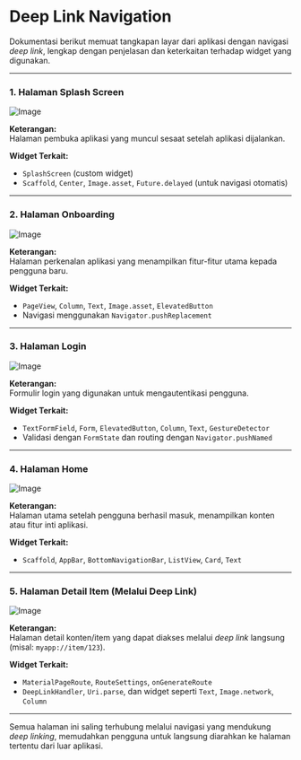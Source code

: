 # Deep Link Navigation

Dokumentasi berikut memuat tangkapan layar dari aplikasi dengan navigasi *deep link*, lengkap dengan penjelasan dan keterkaitan terhadap widget yang digunakan.

---

### 1. Halaman Splash Screen
![Image](https://github.com/user-attachments/assets/99257b62-fc08-4fe7-82c0-5918cf355251)

**Keterangan:**  
Halaman pembuka aplikasi yang muncul sesaat setelah aplikasi dijalankan.

**Widget Terkait:**  
- `SplashScreen` (custom widget)  
- `Scaffold`, `Center`, `Image.asset`, `Future.delayed` (untuk navigasi otomatis)

---

### 2. Halaman Onboarding
![Image](https://github.com/user-attachments/assets/8b91d3bd-1cfe-481c-bba4-c308e556e1f9)

**Keterangan:**  
Halaman perkenalan aplikasi yang menampilkan fitur-fitur utama kepada pengguna baru.

**Widget Terkait:**  
- `PageView`, `Column`, `Text`, `Image.asset`, `ElevatedButton`  
- Navigasi menggunakan `Navigator.pushReplacement`

---

### 3. Halaman Login
![Image](https://github.com/user-attachments/assets/77f96f02-2270-42da-bdf3-f60d2207569d)

**Keterangan:**  
Formulir login yang digunakan untuk mengautentikasi pengguna.

**Widget Terkait:**  
- `TextFormField`, `Form`, `ElevatedButton`, `Column`, `Text`, `GestureDetector`  
- Validasi dengan `FormState` dan routing dengan `Navigator.pushNamed`

---

### 4. Halaman Home
![Image](https://github.com/user-attachments/assets/ab14839e-725c-46b3-9548-26df30360c12)

**Keterangan:**  
Halaman utama setelah pengguna berhasil masuk, menampilkan konten atau fitur inti aplikasi.

**Widget Terkait:**  
- `Scaffold`, `AppBar`, `BottomNavigationBar`, `ListView`, `Card`, `Text`

---

### 5. Halaman Detail Item (Melalui Deep Link)
![Image](https://github.com/user-attachments/assets/857bb0f7-e211-475e-85bf-cba457f003b8)

**Keterangan:**  
Halaman detail konten/item yang dapat diakses melalui *deep link* langsung (misal: `myapp://item/123`).

**Widget Terkait:**  
- `MaterialPageRoute`, `RouteSettings`, `onGenerateRoute`  
- `DeepLinkHandler`, `Uri.parse`, dan widget seperti `Text`, `Image.network`, `Column`

---

Semua halaman ini saling terhubung melalui navigasi yang mendukung *deep linking*, memudahkan pengguna untuk langsung diarahkan ke halaman tertentu dari luar aplikasi.
